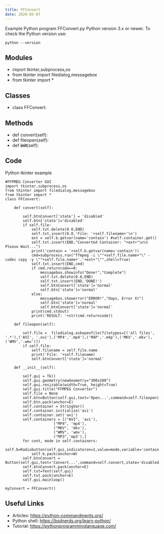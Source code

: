 ```yaml
---
title: FFConvert
date: 2020-05-07
---
```

Example Python program FFConvert.py
Python version 3.x or newer.
To check the Python version use:

    python --version

## Modules

* import tkinter,subprocess,os
* from tkinter import filedialog,messagebox
* from tkinter import *

## Classes

* class FFConvert:

## Methods

* def convert(self):
* def fileopen(self):
* def __init__(self):

## Code

Python tkinter example

    #FFPMEG Converter GUI
    import tkinter,subprocess,os
    from tkinter import filedialog,messagebox
    from tkinter import *
    class FFConvert:
        
        def convert(self):
            
            self.btnConvert['state'] = 'disabled'
            self.btn['state']='disabled'
            if self.file:
                self.txt.delete(0.0,END)
                self.txt.insert(0.0,'File: '+self.filename+'\n')
                ext = self.b.getvar(name='contain') #self.container.get()
                self.txt.insert(END,"Converted Container: "+ext+"\n\n Please Wait...")
                print('contain = '+self.b.getvar(name='contain'))
                cmd=subprocess.run("ffmpeg -i \""+self.file.name+"\" -codec copy -y \""+self.file.name+'.'+ext+"\"",shell=True)
                self.txt.insert(END,cmd)
                if cmd.returncode==0:
                    messagebox.showinfo("Done!","Complete")
                    self.txt.delete(0.0,END)
                    self.txt.insert(END,'DONE!')
                    self.btnConvert['state']='normal'
                    self.btn['state']='normal'
                else:
                    messagebox.showerror("ERROR!","Oops, Error X(")
                    self.btn['state']='normal'
                    self.btnConvert['state']='normal'
                print(cmd.stdout)
                print('RESULT: '+str(cmd.returncode))
                
        def fileopen(self):
            
            self.file =  filedialog.askopenfile(filetypes=[('all files', '.*'),('AVI', '.avi'),('MP4','.mp4'),('M4P','.m4p'),('MKV','.mkv'),('WMV','.wmv')])
            if self.file:
                self.filename = self.file.name
                print('File: '+self.filename)
                self.btnConvert['state']='normal'
    
        def __init__(self):
            
            self.gui = Tk()
            self.gui.geometry(newGeometry="300x200")
            self.gui.resizable(width=True, height=True)
            self.gui.title("FFMPEG Converter")
            self.file = None
            self.btn=Button(self.gui,text='Open...',command=self.fileopen)
            self.btn.pack(anchor=E)
            self.container = StringVar()
            self.container.initialize('avi')
            self.container.set('avi')
            self.containers = [("AVI", 'avi'),
                          ("MP4", 'mp4'),
                          ("MKV", 'mkv'),
                          ("WMV", 'wmv'),
                          ("MP3",'mp3'),]  
            for cont, mode in self.containers:
                self.b=Radiobutton(self.gui,indicatoron=1,value=mode,variable='contain',text=cont)
                self.b.pack(anchor=W)
            self.btnConvert = Button(self.gui,text='Convert...',command=self.convert,state='disabled')
            self.btnConvert.pack(anchor=E)
            self.txt=Text(self.gui)
            self.txt.pack(anchor=E)
            self.gui.mainloop()
        
    myConvert = FFConvert()

## Useful Links

- Articles: https://python-commandments.org/
- Python shell: https://bsdnerds.org/learn-python/
- Tutorial: https://pythonprogramminglanguage.com/
